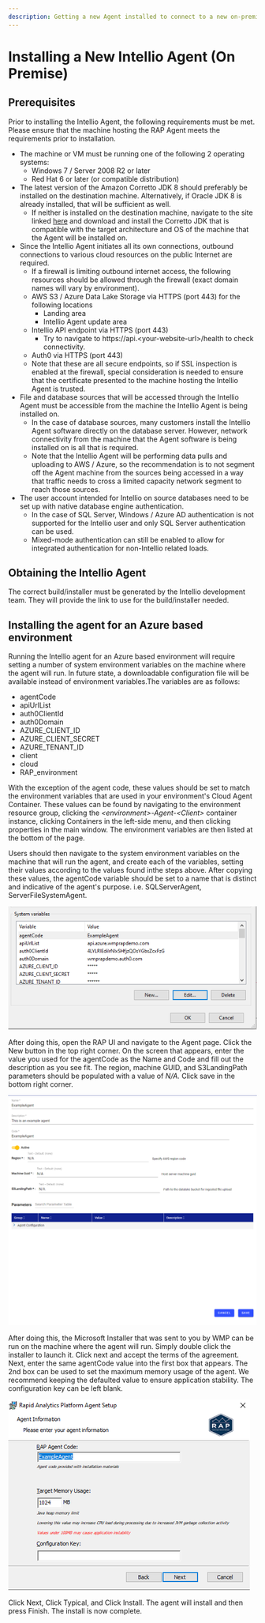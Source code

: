 ```yaml
---
description: Getting a new Agent installed to connect to a new on-premise data source.
---
```


# Installing a New Intellio Agent \(On Premise\)

## Prerequisites

Prior to installing the Intellio Agent, the following requirements must be met.  Please ensure that the machine hosting the RAP Agent meets the requirements prior to installation.

* The machine or VM must be running one of the following 2 operating systems:
  * Windows 7 / Server 2008 R2 or later
  * Red Hat 6 or later \(or compatible distribution\)
* The latest version of the Amazon Corretto JDK 8 should preferably be installed on the destination machine. Alternatively, if Oracle JDK 8 is already installed, that will be sufficient as well.  
  * If neither is installed on the destination machine, navigate to the site linked [here](https://docs.aws.amazon.com/corretto/latest/corretto-8-ug/downloads-list.html) and download and install the Corretto JDK that is compatible with the target architecture and OS of the machine that the Agent will be installed on.
* Since the Intellio Agent initiates all its own connections, outbound connections to various cloud resources on the public Internet are required. 
  *  If a firewall is limiting outbound internet access, the following resources should be allowed through the firewall \(exact domain names will vary by environment\). 
    * AWS S3 / Azure Data Lake Storage via HTTPS \(port 443\) for the following locations
      * Landing area
      * Intellio Agent update area
    * Intellio API endpoint via HTTPS \(port 443\)
      * Try to navigate to https://api.&lt;your-website-url&gt;/health to check connectivity.
    * Auth0 via HTTPS \(port 443\)
  *  Note that these are all secure endpoints, so if SSL inspection is enabled at the firewall, special consideration is needed to ensure that the certificate presented to the machine hosting the Intellio Agent is trusted.
* File and database sources that will be accessed through the Intellio Agent must be accessible from the machine the Intellio Agent is being installed on.  
  * In the case of database sources, many customers install the Intellio Agent software directly on the database server.  However, network connectivity from the machine that the Agent software is being installed on is all that is required.  
  * Note that the Intellio Agent will be performing data pulls and uploading to AWS / Azure, so the recommendation is to not segment off the Agent machine from the sources being accessed in a way that traffic needs to cross a limited capacity network segment to reach those sources.
* The user account intended for Intellio on source databases need to be set up with native database engine authentication.  
  * In the case of SQL Server, Windows / Azure AD authentication is not supported for the Intellio user and only SQL Server authentication can be used.
  * Mixed-mode authentication can still be enabled to allow for integrated authentication for non-Intellio related loads.

## Obtaining the Intellio Agent

The correct build/installer must be generated by the Intellio development team.  They will provide the link to use for the build/installer needed.

## Installing the agent for an Azure based environment

Running the Intellio agent for an Azure based environment will require setting a number of system environment variables on the machine where the agent will run. In future state, a downloadable configuration file will be available instead of environment variables.The variables are as follows:

* agentCode
* apiUrlList
* auth0ClientId
* auth0Domain
* AZURE\_CLIENT\_ID
* AZURE\_CLIENT\_SECRET
* AZURE\_TENANT\_ID
* client
* cloud
* RAP\_environment

With the exception of the agent code, these values should be set to match the environment variables that are used in your environment's Cloud Agent Container. These values can be found by navigating to the environment resource group, clicking the _&lt;environment&gt;-Agent-&lt;Client&gt;_ container instance, clicking Containers in the left-side menu, and then clicking properties in the main window. The environment variables are then listed at the bottom of the page.

Users should then navigate to the system environment variables on the machine that will run the agent, and create each of the variables, setting their values according to the values found inthe steps above. After copying these values, the agentCode variable should be set to a name that is distinct and indicative of the agent's purpose. i.e. SQLServerAgent, ServerFileSystemAgent.

![Example environment variables](../.gitbook/assets/image%20%28263%29.png)

After doing this, open the RAP UI and navigate to the Agent page. Click the New button in the top right corner. On the screen that appears, enter the value you used for the agentCode as the Name and Code and fill out the description as you see fit. The region, machine GUID, and S3LandingPath parameters should be populated with a value of _N/A._ Click save in the bottom right corner.

![Example agent configuration screen](../.gitbook/assets/image%20%28262%29.png)

After doing this, the Microsoft Installer that was sent to you by WMP can be run on the machine where the agent will run. Simply double click the installer to launch it. Click next and accept the terms of the agreement. Next, enter the same agentCode value into the first box that appears. The 2nd box can be used to set the maximum memory usage of the agent. We recommend keeping the defaulted value to ensure application stability. The configuration key can be left blank. 

![Example agent installer](../.gitbook/assets/image%20%28260%29.png)

Click Next, Click Typical, and Click Install. The agent will install and then press Finish. The install is now complete. 

